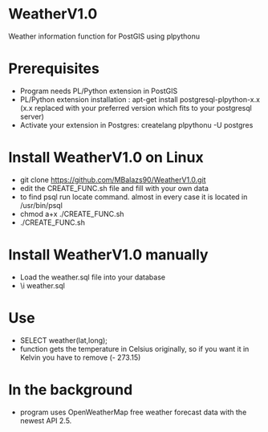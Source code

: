 WeatherV1.0
===========

Weather information function for PostGIS using plpythonu

# Prerequisites

- Program needs PL/Python extension in PostGIS
- PL/Python extension installation : apt-get install postgresql-plpython-x.x (x.x replaced with your preferred version
which fits to your postgresql server)
- Activate your extension in Postgres: createlang plpythonu -U postgres

# Install WeatherV1.0 on Linux

- git clone https://github.com/MBalazs90/WeatherV1.0.git
- edit the CREATE_FUNC.sh file and fill with your own data
- to find psql run locate command. almost in every case it is located in /usr/bin/psql
- chmod a+x ./CREATE_FUNC.sh
- ./CREATE_FUNC.sh

# Install WeatherV1.0 manually

- Load the weather.sql file into your database
- \i weather.sql

# Use

- SELECT weather(lat,long);
- function gets the temperature in Celsius originally, so if you want it in Kelvin you have to remove
(- 273.15)

# In the background

- program uses OpenWeatherMap free weather forecast data with the newest API 2.5.
